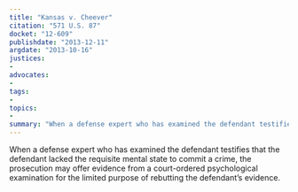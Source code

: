 ```yaml
---
title: "Kansas v. Cheever"
citation: "571 U.S. 87"
docket: "12-609"
publishdate: "2013-12-11"
argdate: "2013-10-16"
justices:
- 
advocates:
- 
tags:
- 
topics:
- 
summary: "When a defense expert who has examined the defendant testifies that the defendant lacked the requisite mental state to commit a crime, the prosecution may offer evidence from a court-ordered psychological examination for the limited purpose of rebutting the defendant’s evidence."
---
```

When a defense expert who has examined the defendant testifies that the defendant lacked the requisite mental state to commit a crime, the prosecution may offer evidence from a court-ordered psychological examination for the limited purpose of rebutting the defendant’s evidence.

